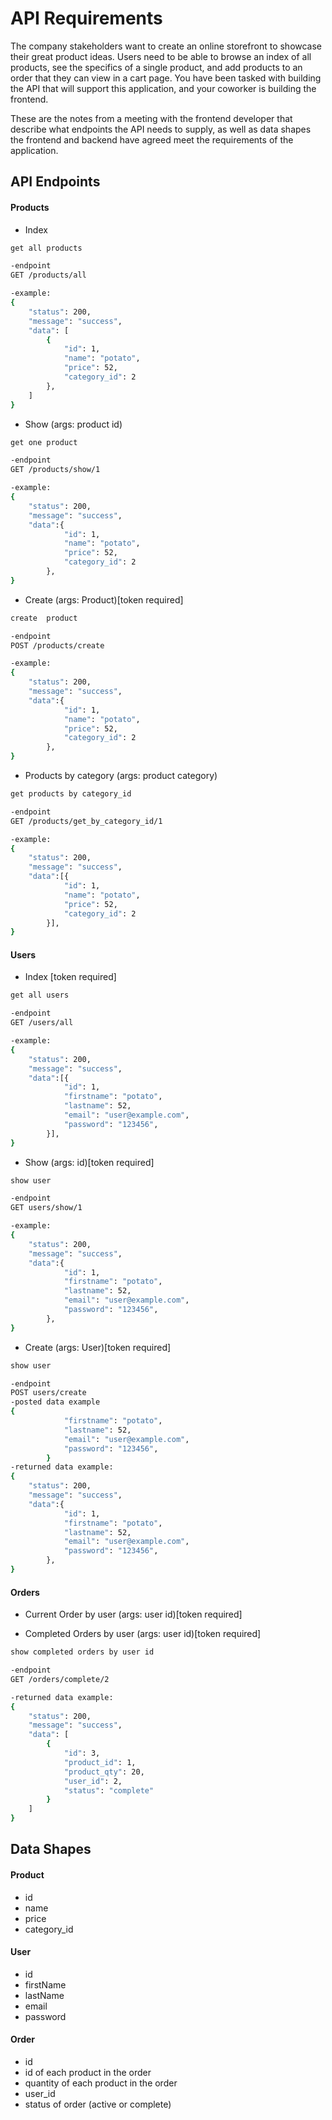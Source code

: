 # API Requirements

The company stakeholders want to create an online storefront to showcase their great product ideas. Users need to be able to browse an index of all products, see the specifics of a single product, and add products to an order that they can view in a cart page. You have been tasked with building the API that will support this application, and your coworker is building the frontend.

These are the notes from a meeting with the frontend developer that describe what endpoints the API needs to supply, as well as data shapes the frontend and backend have agreed meet the requirements of the application.

## API Endpoints

#### Products

- Index

```sh
get all products

-endpoint
GET /products/all

-example:
{
    "status": 200,
    "message": "success",
    "data": [
        {
            "id": 1,
            "name": "potato",
            "price": 52,
            "category_id": 2
        },
    ]
}
```

- Show (args: product id)

```sh
get one product

-endpoint
GET /products/show/1

-example:
{
    "status": 200,
    "message": "success",
    "data":{
            "id": 1,
            "name": "potato",
            "price": 52,
            "category_id": 2
        },
}
```

- Create (args: Product)[token required]

```sh
create  product

-endpoint
POST /products/create

-example:
{
    "status": 200,
    "message": "success",
    "data":{
            "id": 1,
            "name": "potato",
            "price": 52,
            "category_id": 2
        },
}

```

- Products by category (args: product category)

```sh
get products by category_id

-endpoint
GET /products/get_by_category_id/1

-example:
{
    "status": 200,
    "message": "success",
    "data":[{
            "id": 1,
            "name": "potato",
            "price": 52,
            "category_id": 2
        }],
}

```

#### Users

- Index [token required]

```sh
get all users

-endpoint
GET /users/all

-example:
{
    "status": 200,
    "message": "success",
    "data":[{
            "id": 1,
            "firstname": "potato",
            "lastname": 52,
            "email": "user@example.com",
            "password": "123456",
        }],
}
```

- Show (args: id)[token required]

```sh
show user

-endpoint
GET users/show/1

-example:
{
    "status": 200,
    "message": "success",
    "data":{
            "id": 1,
            "firstname": "potato",
            "lastname": 52,
            "email": "user@example.com",
            "password": "123456",
        },
}
```

- Create (args: User)[token required]

```sh
show user

-endpoint
POST users/create
-posted data example
{
            "firstname": "potato",
            "lastname": 52,
            "email": "user@example.com",
            "password": "123456",
        }
-returned data example:
{
    "status": 200,
    "message": "success",
    "data":{
            "id": 1,
            "firstname": "potato",
            "lastname": 52,
            "email": "user@example.com",
            "password": "123456",
        },
}
```

#### Orders

- Current Order by user (args: user id)[token required]

- Completed Orders by user (args: user id)[token required]

```sh
show completed orders by user id

-endpoint
GET /orders/complete/2

-returned data example:
{
    "status": 200,
    "message": "success",
    "data": [
        {
            "id": 3,
            "product_id": 1,
            "product_qty": 20,
            "user_id": 2,
            "status": "complete"
        }
    ]
}
```

## Data Shapes

#### Product

- id
- name
- price
- category_id

#### User

- id
- firstName
- lastName
- email
- password

#### Order

- id
- id of each product in the order
- quantity of each product in the order
- user_id
- status of order (active or complete)

